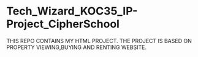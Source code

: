 # Tech_Wizard_KOC35_IP-Project_CipherSchool
THIS REPO CONTAINS MY HTML PROJECT. THE PROJECT IS BASED ON PROPERTY VIEWING,BUYING AND RENTING WEBSITE.
